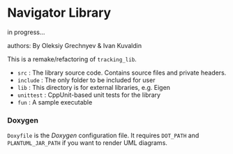 Navigator Library
======
in progress...

authors: By Oleksiy Grechnyev & Ivan Kuvaldin

This is a remake/refactoring of `tracking_lib`.

* `src` : The library source code. Contains source files and private headers.
* `include` : The only folder to be included for user
* `lib` : This directory is for external libraries, e.g. Eigen
* `unittest` : CppUnit-based unit tests for the library
* `fun` : A sample executable

### Doxygen
`Doxyfile` is the *Doxygen* configuration file. It requires `DOT_PATH` and
`PLANTUML_JAR_PATH` if you want to render UML diagrams.